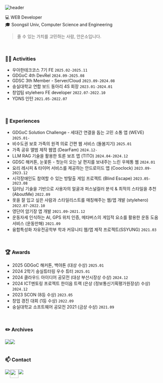 ![header](https://capsule-render.vercel.app/api?type=waving&color=timeGradient&text=Welcome%20to%20eunsoA's%20GitHub%20👋&animation=twinkling&fontSize=35&fontAlignY=50&fontAlign=50&height=250)

💻 WEB Developer <br>
🎓 Soongsil Univ, Computer Science and Engineering

> 줄 수 있는 가치를 고민하는 사람, 안은소입니다.
<br>

### 🏃🏻 Activities
- 우아한테크코스 7기 FE `2025.02-2025.11`
- GDGoC 4th DevRel `2024.09-2025.08`
- GDSC 3th Member - Server/Cloud `2023.09-2024.08`
- 숭실대학교 연합 보드 동아리 4S 회장 `2023.01-2024.01`
- 창업팀 stylehero FE developer `2022.07-2022.10`
- YDNS 인턴 `2021.05-2022.07`
<br>

### 🚀 Experiences
- GDGoC Solution Challenge - 세대간 연결을 돕는 고민 소통 앱 (WEVE) `2025.01-`
- 비수도권 보호 가족의 원격 의료 간편 웹 서비스 (돌봄지기) `2025.01`
- 가족 공유 앨범 제작 웹앱 (DearFam) `2024.12-`
- LLM RAG 기술을 활용한 토론 보조 앱 (TITO) `2024.04-2024.12`
- GDSC 해커톤, 눈꽃톤 - 첫눈이 오는 날 편지를 보내주는 느린 우체통 웹 `2024.01`
- 요리 레시피 & 타이머 서비스를 제공하는 안드로이드 앱 (Cooclock) `2023.09-2023.12`
- 시각장애인도 참여할 수 있는 방탈출 게임 프로젝트 (Blind Escape) `2023.05-2023.08`
- 딥러닝 기술을 기반으로 사용자의 얼굴과 퍼스널컬러 분석 & 최적의 스타일을 추천 (AboutMe) `2022.09`
- 옷을 잘 입고 싶은 사람과 스타일리스트를 매칭해주는 웹/앱 개발 (stylehero) `2022.07-2022.10`
- 영단어 암기장 앱 개발 `2021.09-2021.12`
- 운동자세 인식하는 AI, GPS 위치 인증, 메타버스의 게임적 요소를 활용한 운동 도움 서비스 (운동만해) `2021.09`
- 융합특성화 자유전공학부 학과 커뮤니티 웹/앱 제작 프로젝트(SSYUNG) `2021.03`
<br>

### 🏆 Awards
- 2025 GDGoC 해커톤, 백야톤 (대상 수상) `2025.01`
- 2024 2학기 숭실튜터링 우수 튜터 `2025.01`
- 2024 클라우드 아이디어 공모전 (대상 부산시장상 수상) `2024.12`
- 2024 ICT멘토링 프로젝트 한이음 트랙 (은상 (정보통신기획평가원장상) 수상) `2024.12`
- 2023 SCON (8등 수상) `2023.05`
- 창업 경진 대회 (1등 수상) `2022.09`
- 숭실대학교 소프트웨어 공모전 2021 (금상 수상) `2021.09`
<br>

### ✏️ Archives
<div style="display:flex; flex-direction:row;">
    <a href="https://onlyoliy.tistory.com/">
        <img src="https://img.shields.io/badge/tistory-000000?style=for-the-badge&logo=tistory&logoColor=white">
    </a>
    <a href="https://github.com/eunsoa">
        <img src="https://img.shields.io/badge/github-181717?style=for-the-badge&logo=github&logoColor=white"> 
    </a>
</div>
<br>

### 📫 Contact
<div style="display:flex; flex-direction:row;">
    <a href="mailto:eunsoa0310@gmail.com">
        <img src="https://img.shields.io/badge/Gmail-EA4335?style=for-the-badge&logo=Gmail&logoColor=white"> 
    </a>
    <a href="mailto:esahn01@naver.com">
        <img src="https://img.shields.io/badge/Email-339933?style=flat-square&amp;logo=Naver&amp;logoColor=white" style="height: 28px;">
    </a>
    <a href="https://www.instagram.com/e_ns0a/">
        <img src="https://img.shields.io/badge/Instagram-E4405F?style=for-the-badge&logo=Instagram&logoColor=white"> 
    </a>
</div>
<br>

<!--
**eunsoA/eunsoA** is a ✨ _special_ ✨ repository because its `README.md` (this file) appears on your GitHub profile.

Here are some ideas to get you started:

- 🔭 I’m currently working on ...
- 🌱 I’m currently learning ...
- 👯 I’m looking to collaborate on ...
- 🤔 I’m looking for help with ...
- 💬 Ask me about ...
- 📫 How to reach me: ...
- 😄 Pronouns: ...
- ⚡ Fun fact: ...
-->
